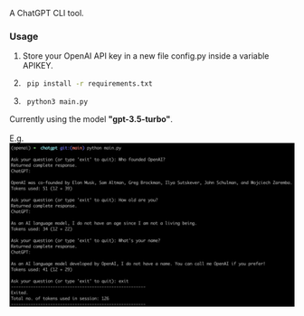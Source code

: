 A ChatGPT CLI tool.

### Usage
1. Store your OpenAI API key in a new file config.py inside a variable APIKEY.
2. ```bash
    pip install -r requirements.txt
    ```
3. ```bash
    python3 main.py
    ```

Currently using the model **"gpt-3.5-turbo"**. \
<br>
E.g.
![example](example.jpg "example")